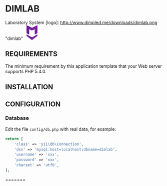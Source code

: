 
DIMLAB
================================

Laboratory System
[logo]: http://www.dimpled.me/downloads/dimlab.png "dimlab"
![alt text](https://github.com/adam-p/markdown-here/raw/master/src/common/images/icon48.png "Logo Title Text 1")

REQUIREMENTS
------------

The minimum requirement by this application template that your Web server supports PHP 5.4.0.


INSTALLATION
------------





CONFIGURATION
-------------

### Database

Edit the file `config/db.php` with real data, for example:

```php
return [
    'class' => 'yii\db\Connection',
    'dsn' => 'mysql:host=localhost;dbname=dimlab',
    'username' => 'xxx',
    'password' => 'xxx',
    'charset' => 'utf8',
];
```
=======
